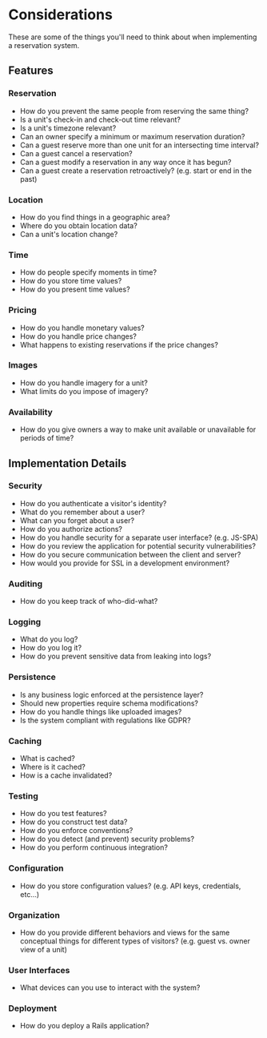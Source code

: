 # Considerations

These are some of the things you'll need to think about when implementing a
reservation system.

## Features

### Reservation

* How do you prevent the same people from reserving the same thing?
* Is a unit's check-in and check-out time relevant?
* Is a unit's timezone relevant?
* Can an owner specify a minimum or maximum reservation duration?
* Can a guest reserve more than one unit for an intersecting time interval?
* Can a guest cancel a reservation?
* Can a guest modify a reservation in any way once it has begun?
* Can a guest create a reservation retroactively? (e.g. start or end in the past)

### Location

* How do you find things in a geographic area?
* Where do you obtain location data?
* Can a unit's location change?

### Time

* How do people specify moments in time?
* How do you store time values?
* How do you present time values?

### Pricing

* How do you handle monetary values?
* How do you handle price changes?
* What happens to existing reservations if the price changes?

### Images

* How do you handle imagery for a unit?
* What limits do you impose of imagery?

### Availability

* How do you give owners a way to make unit available or unavailable for periods
  of time?

## Implementation Details

### Security

* How do you authenticate a visitor's identity?
* What do you remember about a user?
* What can you forget about a user?
* How do you authorize actions?
* How do you handle security for a separate user interface? (e.g. JS-SPA)
* How do you review the application for potential security vulnerabilities?
* How do you secure communication between the client and server?
* How would you provide for SSL in a development environment?

### Auditing

* How do you keep track of who-did-what?

### Logging

* What do you log?
* How do you log it?
* How do you prevent sensitive data from leaking into logs?

### Persistence

* Is any business logic enforced at the persistence layer?
* Should new properties require schema modifications?
* How do you handle things like uploaded images?
* Is the system compliant with regulations like GDPR?

### Caching

* What is cached?
* Where is it cached?
* How is a cache invalidated?

### Testing

* How do you test features?
* How do you construct test data?
* How do you enforce conventions?
* How do you detect (and prevent) security problems?
* How do you perform continuous integration?

### Configuration

* How do you store configuration values? (e.g. API keys, credentials, etc...)

### Organization

* How do you provide different behaviors and views for the same conceptual things
  for different types of visitors? (e.g. guest vs. owner view of a unit)

### User Interfaces

* What devices can you use to interact with the system?

### Deployment

* How do you deploy a Rails application?

